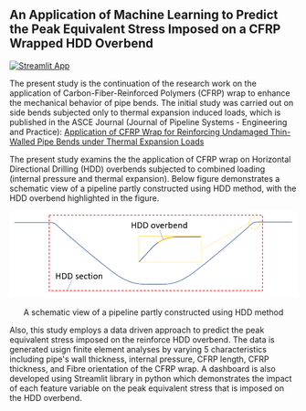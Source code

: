 ## An Application of Machine Learning to Predict the Peak Equivalent Stress Imposed on a CFRP Wrapped HDD Overbend
[![Streamlit App](https://static.streamlit.io/badges/streamlit_badge_black_white.svg)](https://farhad-davaripour-cfrp-reinforced-hdd-ove-my-apphomepage-0l0y9p.streamlit.app)

The present study is the continuation of the research work on the application of Carbon-Fiber-Reinforced Polymers (CFRP) wrap to enhance the mechanical behavior of pipe bends. The initial study was carried out on side bends subjected only to thermal expansion induced loads, which is published in the ASCE Journal (Journal of Pipeline Systems - Engineering and Practice):
[Application of CFRP Wrap for Reinforcing Undamaged Thin-Walled Pipe Bends under Thermal Expansion Loads](https://ascelibrary.org/doi/abs/10.1061/(ASCE)PS.1949-1204.0000677)

The present study examins the the application of CFRP wrap on Horizontal Directional Drilling (HDD) overbends subjected to combined loading (internal pressure and thermal expansion). Below figure demonstrates a schematic view of a pipeline partly constructed using HDD method, with the HDD overbend highlighted in the figure.
<p align="center">
<img width="750" src="https://github.com/Farhad-Davaripour/CFRP_Reinforced_HDD_overbend/blob/main/images/HDD-Schematic.png?raw=true" alt="HDD overbend">
</p>
<p align="center">A schematic view of a pipeline partly constructed using HDD method</p>

Also, this study employs a data driven approach to predict the peak equivalent stress imposed on the reinforce HDD overbend. The data is generated usign finite element analyses by varying 5 characteristics including pipe's wall thickness, internal pressure, CFRP length, CFRP thickness, and Fibre orientation of the CFRP wrap. A dashboard is also developed using Streamlit library in python which demonstrates the impact of each feature variable on the peak equivalent stress that is imposed on the HDD overbend.

